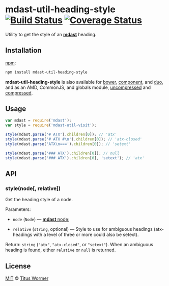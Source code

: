 # mdast-util-heading-style [![Build Status](https://img.shields.io/travis/wooorm/mdast-util-heading-style.svg?style=flat)](https://travis-ci.org/wooorm/mdast-util-heading-style) [![Coverage Status](https://img.shields.io/coveralls/wooorm/mdast-util-heading-style.svg?style=flat)](https://coveralls.io/r/wooorm/mdast-util-heading-style?branch=master)

Utility to get the style of an [**mdast**](https://github.com/wooorm/mdast)
heading.

## Installation

[npm](https://docs.npmjs.com/cli/install):

```bash
npm install mdast-util-heading-style
```

**mdast-util-heading-style** is also available for [bower](http://bower.io/#install-packages),
[component](https://github.com/componentjs/component), and
[duo](http://duojs.org/#getting-started), and as an AMD, CommonJS, and globals
module, [uncompressed](mdast-util-heading-style.js) and
[compressed](mdast-util-heading-style.min.js).

## Usage

```js
var mdast = require('mdast');
var style = require('mdast-util-visit');

style(mdast.parse('# ATX').children[0]); // 'atx'
style(mdast.parse('# ATX #\n').children[0]); // 'atx-closed'
style(mdast.parse('ATX\n===').children[0]); // 'setext'

style(mdast.parse('### ATX').children[0]); // null
style(mdast.parse('### ATX').children[0], 'setext'); // 'atx'
```

## API

### style(node\[, relative\])

Get the heading style of a node.

Parameters:

*   `node` (`Node`) — [**mdast** node](https://github.com/wooorm/mdast/blob/master/doc/nodes.md);

*   `relative` (`string`, optional) — Style to use for ambiguous headings
    (atx-headings with a level of three or more could also be setext).

Return: `string` (`"atx"`, `"atx-closed"`, or `"setext"`). When an ambiguous
heading is found, either `relative` or `null` is returned.

## License

[MIT](LICENSE) © [Titus Wormer](http://wooorm.com)
